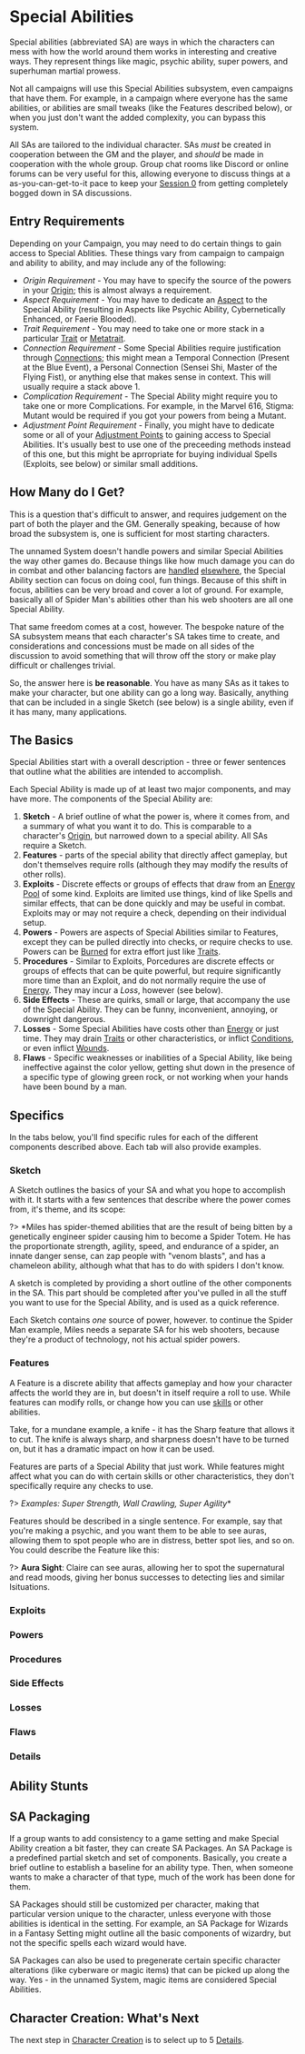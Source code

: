 # Special Abilities

Special abilities (abbreviated SA) are ways in which the characters can mess with how the world around them works in interesting and creative ways. They represent things like magic, psychic ability, super powers, and superhuman martial prowess.

Not all campaigns will use this Special Abilities subsystem, even campaigns that have them. For example, in a campaign where everyone has the same abilities, or abilities are small tweaks (like the Features described below), or when you just don't want the added complexity, you can bypass this system.

All SAs are tailored to the individual character. SAs *must* be created in cooperation between the GM and the player, and *should* be made in cooperation with the whole group. Group chat rooms like Discord or online forums can be very useful for this, allowing everyone to discuss things at a as-you-can-get-to-it pace to keep your [Session 0](Parameters.md) from getting completely bogged down in SA discussions.

## Entry Requirements

Depending on your Campaign, you may need to do certain things to gain access to Special Ablities. These things vary from campaign to campaign and ability to ability, and may include any of the following:

- *Origin Requirement* - You may have to specify the source of the powers in your [Origin](Origin.md); this is almost always a requirement.
- *Aspect Requirement* - You may have to dedicate an [Aspect](Aspects.md) to the Special Ability (resulting in Aspects like Psychic Ability, Cybernetically Enhanced, or Faerie Blooded).
- *Trait Requirement* - You may need to take one or more stack in a particular [Trait](Traits.md) or [Metatrait](MetaTraits.md).
- *Connection Requirement* - Some Special Abilities require justification through [Connections](Connections.md); this might mean a Temporal Connection (Present at the Blue Event), a Personal Connection (Sensei Shi, Master of the Flying Fist), or anything else that makes sense in context. This will usually require a stack above 1.
- *Complication Requirement* - The Special Ability might require you to take one or more Complications. For example, in the Marvel 616, Stigma: Mutant would be required if you got your powers from being a Mutant.
- *Adjustment Point Requirement* - Finally, you might have to dedicate some or all of your [Adjustment Points](AdjustmentPoints.md) to gaining access to Special Abilities. It's usually best to use one of the preceeding methods instead of this one, but this might be aprropriate for buying individual Spells (Exploits, see below) or similar small additions.

## How Many do I Get?

This is a question that's difficult to answer, and requires judgement on the part of both the player and the GM. Generally speaking, because of how broad the subsystem is, one is sufficient for most starting characters.

The unnamed System doesn't handle powers and similar Special Abilities the way other games do. Because things like how much damage you can do in combat and other balancing factors are [handled](Combat.md) [elsewhere](WoundThreshold.md), the Special Ability section can focus on doing cool, fun things. Because of this shift in focus, abilities can be very broad and cover a lot of ground. For example, basically all of Spider Man's abilities other than his web shooters are all one Special Ability.

That same freedom comes at a cost, however. The bespoke nature of the SA subsystem means that each character's SA takes time to create, and considerations and concessions must be made on all sides of the discussion to avoid something that will throw off the story or make play difficult or challenges trivial.

So, the answer here is **be reasonable**. You have as many SAs as it takes to make your character, but one ability can go a long way. Basically, anything that can be included in a single Sketch (see below) is a single ability, even if it has many, many applications.

## The Basics

Special Abilities start with a overall description - three or fewer sentences that outline what the abilities are intended to accomplish.

Each Special Ability is made up of at least two major components, and may have more. The components of the Special Ability are:

1. **Sketch** - A brief outline of what the power is, where it comes from, and a summary of what you want it to do. This is comparable to a character's [Origin](Origin.md), but narrowed down to a special ability. All SAs require a Sketch.
2. **Features** - parts of the special ability that directly affect gameplay, but don't themselves require rolls (although they may modify the results of other rolls).
3. **Exploits** - Discrete effects or groups of effects that draw from an [Energy Pool](Energy.md) of some kind. Exploits are limited use things, kind of like Spells and similar effects, that can be done quickly and may be useful in combat. Exploits may or may not require a check, depending on their individual setup.
4. **Powers** - Powers are aspects of Special Abilities similar to Features, except they can be pulled directly into checks, or require checks to use. Powers can be [Burned](Burn.md) for extra effort just like [Traits](Traits.md).
5. **Procedures** - Similar to Exploits, Porcedures are discrete effects or groups of effects that can be quite powerful, but require significantly more time than an Exploit, and do not normally require the use of [Energy](Energy.md). They may incur a *Loss*, however (see below).
6. **Side Effects** - These are quirks, small or large, that accompany the use of the Special Ability. They can be funny, inconvenient, annoying, or downright dangerous.
7. **Losses** - Some Special Abilities have costs other than [Energy](Energy.md) or just time. They may drain [Traits](Traits.md) or other characteristics, or inflict [Conditions](Conditions.md), or even inflict [Wounds](WoundThreshold.md).
8. **Flaws** - Specific weaknesses or inabilities of a Special Ability, like being ineffective against the color yellow, getting shut down in the presence of a specific type of glowing green rock, or not working when your hands have been bound by a man.

## Specifics

In the tabs below, you'll find specific rules for each of the different components described above. Each tab will also provide examples.

<!-- tabs:start -->

### **Sketch**

A Sketch outlines the basics of your SA and what you hope to accomplish with it. It starts with a few sentences that describe where the power comes from, it's theme, and its scope:

?> *Miles has spider-themed abilities that are the result of being bitten by a genetically engineer spider causing him to become a Spider Totem. He has the proportionate strength, agility, speed, and endurance of a spider, an innate danger sense, can zap people with "venom blasts", and has a chameleon ability, although what that has to do with spiders I don't know.

A sketch is completed by providing a short outline of the other components in the SA. This part should be completed after you've pulled in all the stuff you want to use for the Special Ability, and is used as a quick reference.

Each Sketch contains *one* source of power, however. to continue the Spider Man example, Miles needs a separate SA for his web shooters, because they're a product of technology, not his actual spider powers.

### **Features**

A Feature is a discrete ability that affects gameplay and how your character affects the world they are in, but doesn't in itself require a roll to use. While features can modify rolls, or change how you can use [skills](Skills.md) or other abilities.

Take, for a mundane example, a knife - it has the Sharp feature that allows it to cut. The knife is always sharp, and sharpness doesn't have to be turned on, but it has a dramatic impact on how it can be used.

Features are parts of a Special Ability that just work. While features might affect what you can do with certain skills or other characteristics, they don't specifically require any checks to use.

?> *Examples: Super Strength, Wall Crawling, Super Agility**

Features should be described in a single sentence. For example, say that you're making a psychic, and you want them to be able to see auras, allowing them to spot people who are in distress, better spot lies, and so on. You could describe the Feature like this:

?> **Aura Sight**: Claire can see auras, allowing her to spot the supernatural and read moods, giving her bonus successes to detecting lies and similar lsituations.

### **Exploits**

### **Powers**

### **Procedures**

### **Side Effects**

### **Losses**

### **Flaws**

### **Details**

<!-- tabs:end -->

## Ability Stunts

## SA Packaging

If a group wants to add consistency to a game setting and make Special Ability creation a bit faster, they can create SA Packages. An SA Package is a predefined partial sketch and set of components. Basically, you create a brief outline to establish a baseline for an ability type. Then, when someone wants to make a character of that type, much of the work has been done for them.

SA Packages should still be customized per character, making that particular version unique to the character, unless everyone with those abilities is identical in the setting. For example, an SA Package for Wizards in a Fantasy Setting might outline all the basic components of wizardry, but not the specific spells each wizard would have.

SA Packages can also be used to pregenerate certain specific character alterations (like cyberware or magic items) that can be picked up along the way. Yes - in the unnamed System, magic items are considered Special Abilities.

## Character Creation: What's Next

The next step in [Character Creation](CCSummary.md) is to select up to 5 [Details](Details.md).
